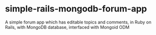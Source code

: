 simple-rails-mongodb-forum-app
==============================

A simple forum app which has editable topics and comments, in Ruby on Rails, with MongoDB database, interfaced with Mongoid ODM
